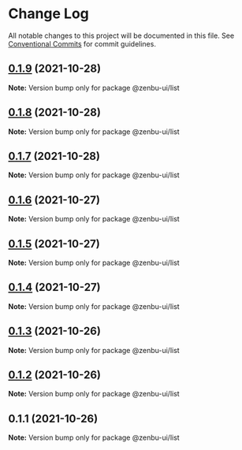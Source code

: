 # Change Log

All notable changes to this project will be documented in this file.
See [Conventional Commits](https://conventionalcommits.org) for commit guidelines.

## [0.1.9](https://github.com/KodepandaID/zenbu-ui/compare/@zenbu-ui/list@0.1.8...@zenbu-ui/list@0.1.9) (2021-10-28)

**Note:** Version bump only for package @zenbu-ui/list





## [0.1.8](https://github.com/KodepandaID/zenbu-ui/compare/@zenbu-ui/list@0.1.7...@zenbu-ui/list@0.1.8) (2021-10-28)

**Note:** Version bump only for package @zenbu-ui/list





## [0.1.7](https://github.com/KodepandaID/zenbu-ui/compare/@zenbu-ui/list@0.1.6...@zenbu-ui/list@0.1.7) (2021-10-28)

**Note:** Version bump only for package @zenbu-ui/list





## [0.1.6](https://github.com/KodepandaID/zenbu-ui/compare/@zenbu-ui/list@0.1.5...@zenbu-ui/list@0.1.6) (2021-10-27)

**Note:** Version bump only for package @zenbu-ui/list





## [0.1.5](https://github.com/KodepandaID/zenbu-ui/compare/@zenbu-ui/list@0.1.4...@zenbu-ui/list@0.1.5) (2021-10-27)

**Note:** Version bump only for package @zenbu-ui/list





## [0.1.4](https://github.com/KodepandaID/zenbu-ui/compare/@zenbu-ui/list@0.1.3...@zenbu-ui/list@0.1.4) (2021-10-27)

**Note:** Version bump only for package @zenbu-ui/list





## [0.1.3](https://github.com/KodepandaID/zenbu-ui/compare/@zenbu-ui/list@0.1.2...@zenbu-ui/list@0.1.3) (2021-10-26)

**Note:** Version bump only for package @zenbu-ui/list





## [0.1.2](https://github.com/KodepandaID/zenbu-ui/compare/@zenbu-ui/list@0.1.1...@zenbu-ui/list@0.1.2) (2021-10-26)

**Note:** Version bump only for package @zenbu-ui/list





## 0.1.1 (2021-10-26)

**Note:** Version bump only for package @zenbu-ui/list
